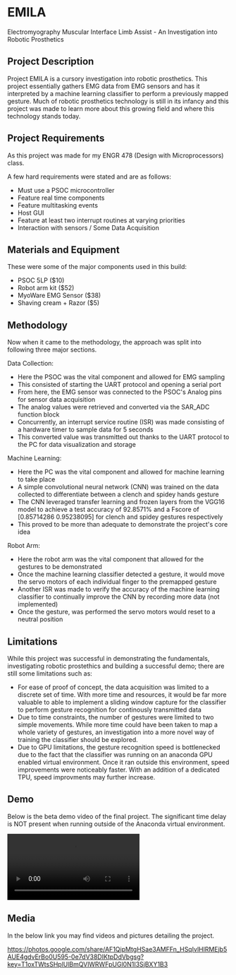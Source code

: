 # EMILA
Electromyography Muscular Interface Limb Assist - An Investigation into Robotic Prosthetics 

## Project Description
Project EMILA is a cursory investigation into robotic prosthetics. 
This project essentially gathers EMG data from EMG sensors and has it interpreted by a machine learning classifier to perform a previously mapped gesture. 
Much of robotic prosthetics technology is still in its infancy and this project was made to learn more about this growing field and where this technology stands today. 

## Project Requirements
As this project was made for my ENGR 478 (Design with Microprocessors) class. 

A few hard requirements were stated and are as follows:
- Must use a PSOC microcontroller
- Feature real time components
- Feature multitasking events
- Host GUI
- Feature at least two interrupt routines at varying priorities
- Interaction with sensors / Some Data Acquisition 

## Materials and Equipment
These were some of the major components used in this build:
- PSOC 5LP ($10)
- Robot arm kit ($52)
- MyoWare EMG Sensor ($38)
- Shaving cream + Razor ($5)

## Methodology
Now when it came to the methodology, the approach was split into following three major sections.

Data Collection:
- Here the PSOC was the vital component and allowed for EMG sampling
- This consisted of starting the UART protocol and opening a serial port
- From here, the EMG sensor was connected to the PSOC's Analog pins for sensor data acquisition 
- The analog values were retrieved and converted via the SAR_ADC function block 
- Concurrently, an interrupt service routine (ISR) was made consisting of a hardware timer to sample data for 5 seconds 
- This converted value was transmitted out thanks to the UART protocol to the PC for data visualization and storage

Machine Learning:
- Here the PC was the vital component and allowed for machine learning to take place
- A simple convolutional neural network (CNN) was trained on the data collected to differentiate between a clench and spidey hands gesture 
- The CNN leveraged transfer learning and frozen layers from the VGG16 model to achieve a test accuracy of 92.8571% and a Fscore of [0.85714286 0.95238095] for clench and spidey gestures respectively
- This proved to be more than adequate to demonstrate the project's core idea 

Robot Arm:
- Here the robot arm was the vital component that allowed for the gestures to be demonstrated
- Once the machine learning classifier detected a gesture, it would move the servo motors of each individual finger to the premapped gesture
- Another ISR was made to verify the accuracy of the machine learning classifier to continually improve the CNN by recording more data (not implemented)
- Once the gesture, was performed the servo motors would reset to a neutral position

## Limitations 
While this project was successful in demonstrating the fundamentals, investigating robotic prostethics and building a successful demo; there are still some limitations such as:
- For ease of proof of concept, the data acquisition was limited to a discrete set of time. With more time and resources, it would be far more valuable to able to implement a sliding window capture for the classifier to perform gesture recognition for continously transmitted data
- Due to time constraints, the number of gestures were limited to two simple movements. While more time could have been taken to map a whole variety of gestures, an investigation into a more novel way of training the classifier should be explored. 
- Due to GPU limitations, the gesture recognition speed is bottlenecked due to the fact that the classifier was running on an anaconda GPU enabled virtual environment. Once it ran outside this environment, speed improvements were noticeably faster. With an addition of a dedicated TPU, speed improvments may further increase. 

## Demo 
Below is the beta demo video of the final project. The significant time delay is NOT present when running outside of the Anaconda virtual environment.

![BetaDemo](https://i.imgur.com/9XwtNuN.mp4)

## Media 
In the below link you may find videos and pictures detailing the project.

https://photos.google.com/share/AF1QipMtgHSae3AMFFn_HSqIvlHlRMEjb5AUE4gdvErBo0U595-0e7dV38DIKtpDdVbgsg?key=T1oxTWtsSHplUlBmQVlWRWFpUGl0N1I3SjBXY1B3


